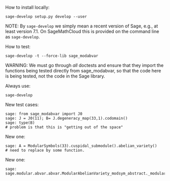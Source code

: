 How to install locally:

    sage-develop setup.py develop --user
    
NOTE: By `sage-develop` we simply mean a recent version of Sage, e.g., at least version 7.1.  On SageMathCloud this is provided on the command line as `sage-develop`.

How to test:

    sage-develop -t --force-lib sage_modabvar

WARNING: We must go through *all* doctests and ensure that they import the
functions being tested directly from sage_modabvar, so that the code here
is being tested, not the code in the Sage library.


Always use:

    sage-develop

New test cases:

    sage: from sage_modabvar import J0
    sage: J = J0(11); B= J.degeneracy_map(33,1).codomain()
    sage: type(B)
    # problem is that this is "getting out of the space"

New one:

    sage: A = ModularSymbols(33).cuspidal_submodule().abelian_variety()
    # need to replace by some function.


New one:

    sage: sage.modular.abvar.abvar.ModularAbelianVariety_modsym_abstract._modular_symbols(A)

